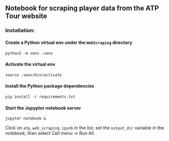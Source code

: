 
## Notebook for scraping player data from the ATP Tour website

### Installation:

#### Create a Python virtual env under the `WebScraping` directory
```
python3 -m venv .venv
```

#### Activate the virtual env
```
source .venv/bin/activate
```

#### Install the Python package dependencies
```
pip install -r requirements.txt
```

#### Start the Jupypter notebook server
```
jupyter notebook &
```

Click on `atp_web_scraping.ipynb` in the list, set the `output_dir` variable in the notebook, then select Cell menu -> Run All.
